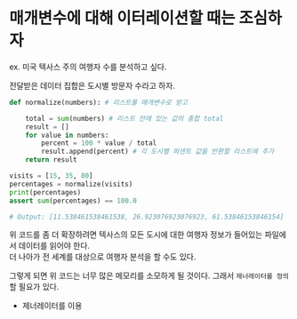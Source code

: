 # 매개변수에 대해 이터레이션할 때는 조심하자 

ex. 미국 텍사스 주의 여행자 수를 분석하고 싶다. 

전달받은 데이터 집합은 도시별 방문자 수라고 하자. 

``` python
def normalize(numbers): # 리스트를 매개변수로 받고

    total = sum(numbers) # 리스트 안에 있는 값의 총합 total 
    result = []
    for value in numbers:
        percent = 100 * value / total
        result.append(percent) # 각 도시별 퍼센트 값을 반환할 리스트에 추가 
    return result

visits = [15, 35, 80]
percentages = normalize(visits)
print(percentages)
assert sum(percentages) == 100.0

# Output: [11.538461538461538, 26.923076923076923, 61.53846153846154]
```

위 코드를 좀 더 확장하려면 텍사스의 모든 도시에 대한 여행자 정보가 들어있는 파일에서 데이터를 읽어야 한다.  
더 나아가 전 세계를 대상으로 여행자 분석을 할 수도 있다. 

그렇게 되면 위 코드는 너무 많은 메모리를 소모하게 될 것이다. 그래서 `제너레이터를 정의`할 필요가 있다. 

- 제너레이터를 이용
